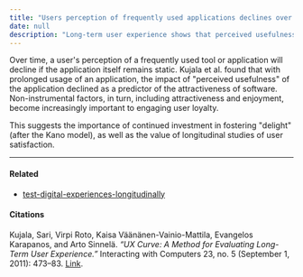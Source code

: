 ```yaml
---
title: "Users perception of frequently used applications declines over time"
date: null
description: "Long-term user experience shows that perceived usefulness declines over time, making software attractiveness and enjoyment key to maintaining user loyalty and satisfaction."
---
```


Over time, a user's perception of a frequently used tool or application will decline if the application itself remains static. Kujala et al. found that with prolonged usage of an application, the impact of "perceived usefulness" of the application declined as a predictor of the attractiveness of software. Non-instrumental factors, in turn, including attractiveness and enjoyment, become increasingly important to engaging user loyalty.

This suggests the importance of continued investment in fostering "delight" (after the Kano model), as well as the value of longitudinal studies of user satisfaction.

---

#### Related

- [test-digital-experiences-longitudinally]()

#### Citations

Kujala, Sari, Virpi Roto, Kaisa Väänänen-Vainio-Mattila, Evangelos Karapanos, and Arto Sinnelä. _“UX Curve: A Method for Evaluating Long-Term User Experience.”_ Interacting with Computers 23, no. 5 (September 1, 2011): 473–83. [Link](https://doi.org/10.1016/j.intcom.2011.06.005).
